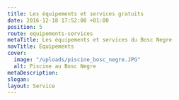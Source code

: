 ```yaml
---
title: Les équipements et services gratuits
date: 2016-12-18 17:52:00 +01:00
position: 5
route: equipements-services
metaTitle: Les équipements et services du Bosc Negre
navTitle: Equipements
cover:
  image: "/uploads/piscine_bosc_negre.JPG"
  alt: Piscine au Bosc Negre
metaDescription: 
slogan: 
layout: Service
---
```



